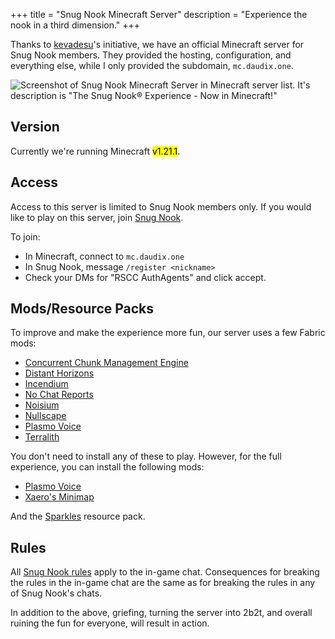 +++
title = "Snug Nook Minecraft Server"
description = "Experience the nook in a third dimension."
+++

Thanks to [kevadesu](https://kevadesu.github.io/)'s initiative, we have an official Minecraft server for Snug Nook members. They provided the hosting, configuration, and everything else, while I only provided the subdomain, `mc.daudix.one`.

![Screenshot of Snug Nook Minecraft Server in Minecraft server list. It's description is "The Snug Nook® Experience - Now in Minecraft!"](../snmc.png#no-hover#pixels)

<style>
    img {
        border-radius: 0;
    }
</style>

## Version

Currently we're running Minecraft <mark>v1.21.1</mark>.

## Access

Access to this server is limited to Snug Nook members only. If you would like to play on this server, join [Snug Nook](@/snug-nook/_index.md).

To join:

- In Minecraft, connect to `mc.daudix.one`
- In Snug Nook, message `/register <nickname>`
- Check your DMs for "RSCC AuthAgents" and click accept.

## Mods/Resource Packs

To improve and make the experience more fun, our server uses a few Fabric mods:

- [Concurrent Chunk Management Engine](https://modrinth.com/mod/c2me-fabric)
- [Distant Horizons](https://modrinth.com/mod/distanthorizons)
- [Incendium](https://modrinth.com/datapack/incendium)
- [No Chat Reports](https://modrinth.com/mod/no-chat-reports)
- [Noisium](https://modrinth.com/mod/noisium)
- [Nullscape](https://modrinth.com/datapack/nullscape)
- [Plasmo Voice](https://modrinth.com/plugin/plasmo-voice)
- [Terralith](https://modrinth.com/datapack/terralith)

You don't need to install any of these to play. However, for the full experience, you can install the following mods:

- [Plasmo Voice](https://modrinth.com/plugin/plasmo-voice)
- [Xaero's Minimap](https://modrinth.com/mod/xaeros-minimap)

And the [Sparkles](https://modrinth.com/resourcepack/sparkles) resource pack. 

## Rules

All [Snug Nook rules](@/snug-nook/rules.md) apply to the in-game chat. Consequences for breaking the rules in the in-game chat are the same as for breaking the rules in any of Snug Nook's chats.

In addition to the above, griefing, turning the server into 2b2t, and overall ruining the fun for everyone, will result in action.
